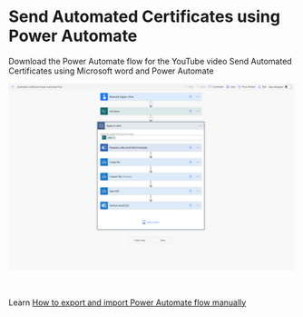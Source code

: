 # Send Automated Certificates using Power Automate
Download the Power Automate flow for the YouTube video Send Automated Certificates using Microsoft word and Power Automate

![](/Automate%20Certificate.png)

<br>

Learn [How to export and import Power Automate flow manually](https://youtu.be/F1nNQWYxa0g?si=xqtoHIqD7LkSRvQM)
